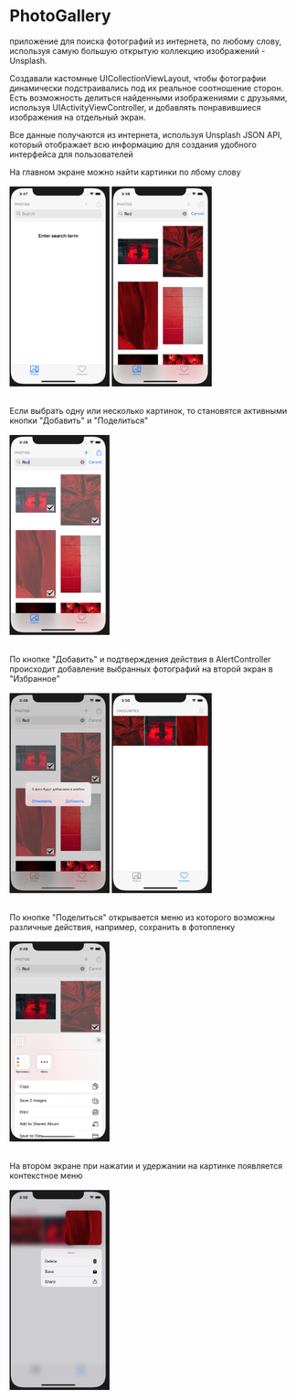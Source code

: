 # PhotoGallery
приложение для поиска фотографий из интернета, по любому слову, используя самую большую открытую коллекцию изображений - Unsplash.

Cоздавали кастомные UICollectionViewLayout, чтобы фотографии динамически подстраивались под их реальное соотношение сторон. 
Есть возможность делиться найденными изображениями с друзьями, используя UIActivityViewController, и добавлять понравившиеся изображения на отдельный экран.

Все данные получаются из интернета, используя Unsplash JSON API, который отображает всю информацию для создания удобного интерфейса для пользователей

На главном экране можно найти картинки по лбому слову <br/> <br/>
<img src="https://github.com/K1selev/PhotoGallery/blob/main/images/1.png" width="175" height="350"> 
<img src="https://github.com/K1selev/PhotoGallery/blob/main/images/2.png" width="175" height="350"> <br/> <br/>

Если выбрать одну или несколько картинок, то становятся активными кнопки "Добавить" и "Поделиться" <br/> <br/>
<img src="https://github.com/K1selev/PhotoGallery/blob/main/images/3.png" width="175" height="350"> <br/> <br/>

По кнопке "Добавить" и подтверждения действия в AlertController происходит добавление выбранных фотографий на второй экран в "Избранное" <br/> <br/>
<img src="https://github.com/K1selev/PhotoGallery/blob/main/images/4.png" width="175" height="350">
<img src="https://github.com/K1selev/PhotoGallery/blob/main/images/6.png" width="175" height="350"> <br/> <br/>

По кнопке "Поделиться" открывается меню из которого возможны различные действия, например, сохранить в фотопленку <br/> <br/>
<img src="https://github.com/K1selev/PhotoGallery/blob/main/images/5.png" width="175" height="350"> <br/> <br/>

На втором экране при нажатии и удержании на картинке появляется контекстное меню <br/> <br/>
<img src="https://github.com/K1selev/PhotoGallery/blob/main/images/7.png" width="175" height="350">
